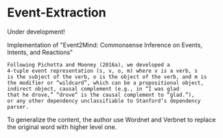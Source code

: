 # Event-Extraction
Under development!

Implementation of "Event2Mind: Commonsense Inference on Events, Intents, and Reactions"
```
Following Pichotta and Mooney (2016a), we developed a
4-tuple event representation (s, v, o, m) where v is a verb, s
is the subject of the verb, o is the object of the verb, and m is
the modifier or “wildcard”, which can be a propositional object,
indirect object, causal complement (e.g., in “I was glad
that he drove,” “drove” is the causal complement to “glad.”),
or any other dependency unclassifiable to Stanford’s dependency
parser.
```
To generalize the content, the author use Wordnet and Verbnet to replace the original word with higher level one. 
